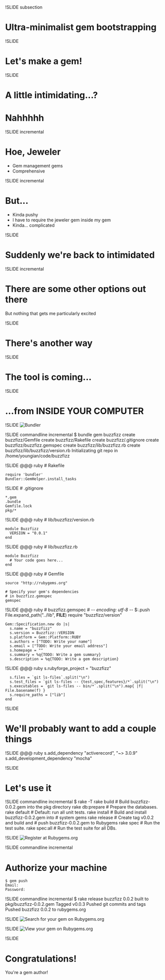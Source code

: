 !SLIDE subsection
# Ultra-minimalist gem bootstrapping #

!SLIDE
# Let's make a gem! #

!SLIDE
# A little intimidating...? #

# Nahhhhh #

!SLIDE incremental
# Hoe, Jeweler #

 * Gem management gems
 * Comprehensive

!SLIDE incremental
# But... #

 * Kinda pushy
 * I have to require the jeweler gem inside my gem
 * Kinda... complicated

!SLIDE
# Suddenly we're back to intimidated #

!SLIDE incremental
# There are some other options out there #

But nothing that gets me particularly excited

!SLIDE
# There's another way #

!SLIDE
# The tool is coming... #
!SLIDE
# ...from INSIDE YOUR COMPUTER #

!SLIDE
![Bundler](bundler.png)

!SLIDE commandline incremental
    $ bundle gem buzzfizz
          create  buzzfizz/Gemfile
          create  buzzfizz/Rakefile
          create  buzzfizz/.gitignore
          create  buzzfizz/buzzfizz.gemspec
          create  buzzfizz/lib/buzzfizz.rb
          create  buzzfizz/lib/buzzfizz/version.rb
    Initializating git repo in /home/youngian/code/buzzfizz

!SLIDE
    @@@ ruby
    # Rakefile

    require 'bundler'
    Bundler::GemHelper.install_tasks

!SLIDE
    # .gitignore

    *.gem
    .bundle
    Gemfile.lock
    pkg/*

!SLIDE
    @@@ ruby
    # lib/buzzfizz/version.rb

    module Buzzfizz
      VERSION = "0.0.1"
    end

!SLIDE
    @@@ ruby
    # lib/buzzfizz.rb

    module Buzzfizz
      # Your code goes here...
    end

!SLIDE
    @@@ ruby
    # Gemfile

    source "http://rubygems.org"

    # Specify your gem's dependencies
    # in buzzfizz.gemspec
    gemspec

!SLIDE
    @@@ ruby
    # buzzfizz.gemspec
    # -*- encoding: utf-8 -*-
    $:.push File.expand_path("../lib", __FILE__)
    require "buzzfizz/version"

    Gem::Specification.new do |s|
      s.name = "buzzfizz"
      s.version = Buzzfizz::VERSION
      s.platform = Gem::Platform::RUBY
      s.authors = ["TODO: Write your name"]
      s.email = ["TODO: Write your email address"]
      s.homepage = ""
      s.summary = %q{TODO: Write a gem summary}
      s.description = %q{TODO: Write a gem description}

!SLIDE
    @@@ ruby
      s.rubyforge_project = "buzzfizz"

      s.files = `git ls-files`.split("\n")
      s.test_files = `git ls-files -- {test,spec,features}/*`.split("\n")
      s.executables = `git ls-files -- bin/*`.split("\n").map{ |f| File.basename(f) }
      s.require_paths = ["lib"]
    end

!SLIDE
# We'll probably want to add a couple things #

!SLIDE
    @@@ ruby
    s.add_dependency "activerecord", "~> 3.0.9"
    s.add_development_dependency "mocha"


!SLIDE
# Let's use it #

!SLIDE commandline incremental
    $ rake -T
    rake build       # Build buzzfizz-0.0.2.gem into the pkg directory
    rake db:prepare  # Prepare the databases.
    rake default     # Default: run all unit tests.
    rake install     # Build and install buzzfizz-0.0.2.gem into
                     # system gems
    rake release     # Create tag v0.0.2 and build and
                     # push buzzfizz-0.0.2.gem to Rubygems
    rake spec        # Run the test suite.
    rake spec:all    # Run the test suite for all DBs.

!SLIDE
![Register at Rubygems.org](rubygems_signup.png)

!SLIDE commandline incremental
# Authorize your machine #
    $ gem push
    Email:
    Password:

!SLIDE commandline incremental
    $ rake release
    buzzfizz 0.0.2 built to pkg/buzzfizz-0.0.2.gem
    Tagged v0.0.3
    Pushed git commits and tags
    Pushed buzzfizz 0.0.2 to rubygems.org

!SLIDE
![Search for your gem on Rubygems.org](rubygems_search.png)

!SLIDE
![View your gem on Rubygems.org](rubygems_published.png)

!SLIDE
# Congratulations! #

You're a gem author!
